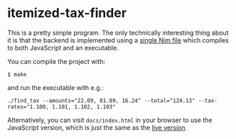 # itemized-tax-finder

This is a pretty simple program. The only technically interesting thing about
it is that the backend is implemented using a [single Nim file](./find_tax.nim)
which compiles to both JavaScript and an executable.

You can compile the project with:

```
$ make
```

and run the executable with e.g.:

```
./find_tax --amounts="22.09, 81.89, 16.24" --total="124.13" --tax-rates="1.100, 1.101, 1.102, 1.103"
```

Alternatively, you can visit `docs/index.html` in your browser to use the
JavaScript version, which is just the same as the [live
version](https://riceissa.github.io/itemized-tax-finder/).
